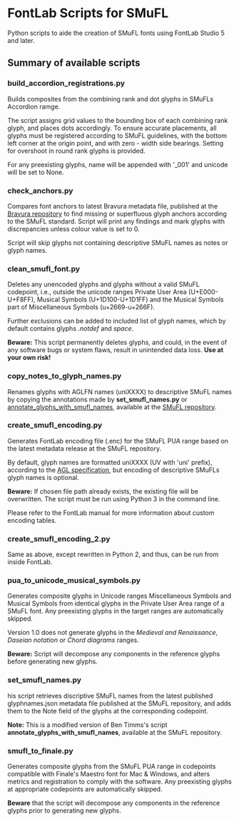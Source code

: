 # FontLab Scripts for SMuFL
Python scripts to aide the creation of SMuFL fonts using FontLab Studio 5 and later.

## Summary of available scripts
### build_accordion_registrations.py
Builds composites from the combining rank and dot glyphs in SMuFLs Accordion ramge.

The script assigns grid values to the bounding box of each combining rank glyph, and places dots accordingly. To ensure accurate placements, all glyphs must be registered according to SMuFL guidelines, with the bottom left corner at the origin point, and with zero - width side bearings. Setting for overshoot in round rank glyphs is provided.

For any preexisting glyphs, name will be appended with '_001' and unicode will be set to None.

### check_anchors.py
Compares font anchors to latest Bravura metadata file, published at the [Bravura repository](https://github.com/steinbergmedia/bravura) to find missing or superfluous glyph anchors according to the SMuFL standard. Script will print any findings and mark glyphs with discrepancies unless colour value is set to 0.

Script will skip glyphs not containing descriptive SMuFL names as notes or glyph names.
### clean_smufl_font.py ###

Deletes any unencoded glyphs and glyphs without a valid SMuFL codepoint, i.e., outside the unicode ranges Private User Area (U+E000-U+F8FF), Musical Symbols (U+1D100-U+1D1FF) and the Musical Symbols part of Miscellaneous Symbols (u+2669-u+266F). 

Further exclusions can be added to included list of glyph names, which by default contains glyphs *.notdef* and *space*.

**Beware:** This script permanently deletes glyphs, and could, in the event of any software bugs or system flaws, result in unintended data loss. **Use at your own risk!**

### copy_notes_to_glyph_names.py
Renames glyphs with AGLFN names (uniXXXX) to descriptive SMuFL names by copying the annotations made by **set_smufl_names.py** or [annotate_glyphs_with_smufl_names](https://github.com/w3c/smufl/blob/gh-pages/scripts/fontlab/annotate_glyphs_with_smufl_names.py), available at the [SMuFL repository](https://github.com/w3c/smufl).

### create_smufl_encoding.py
Generates FontLab encoding file (.enc) for the SMuFL PUA range based on the latest metadata release at the SMuFL repository.

By default, glyph names are formatted uniXXXX (UV with 'uni' prefix), according to the [AGL specification](https://github.com/adobe-type-tools/agl-specification), but encoding of descriptive SMuFLs glyph names is optional.

**Beware:** If chosen file path already exists, the existing file will be overwritten. The script must be run using Python 3 in the command line. 

Please refer to the FontLab manual for more information about custom encoding tables.

### create_smufl_encoding_2.py
Same as above, except rewritten in Python 2, and thus, can be run from inside FontLab.

### pua_to_unicode_musical_symbols.py
Generates composite glyphs in Unicode ranges Miscellaneous Symbols and Musical Symbols from identical glyphs in the Private User Area range of a SMuFL font. Any preexisting glyphs in the target ranges are automatically skipped.

Version 1.0 does not generate glyphs in the *Medieval and Renaissance*, *Daseian notation* or *Chord diagrams* ranges.

**Beware:** Script will decompose any components in the reference glyphs before generating new glyphs.

### set_smufl_names.py
his script retrieves discriptive SMuFL names from the latest published glyphnames.json metadata file published at the SMuFL repository, and adds them to the Note field of the glyphs at the corresponding codepoint.

**Note:** This is a modified version of Ben Timms's script **annotate_glyphs_with_smufl_names**, available at the SMuFL repository.

### smufl_to_finale.py
Generates composite glyphs from the SMuFL PUA range in codepoints compatible with Finale's Maestro font for Mac & Windows, and alters
metrics and registration to comply with the software. Any preexisting glyphs at appropriate codepoints are automatically skipped.

**Beware** that the script will decompose any components in the reference glyphs prior to generating new glyphs.
